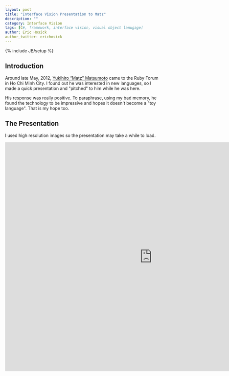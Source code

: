 ```yaml
---
layout: post
title: "Interface Vision Presentation to Matz"
description: ""
category: Interface Vision
tags: [C#, framework, interface vision, visual object lanugage]
author: Eric Hosick
author_twitter: erichosick
---
```

{% include JB/setup %}

## Introduction

Around late May, 2012, [Yukihiro “Matz” Matsumoto](http://en.wikipedia.org/wiki/Yukihiro_Matsumoto) came to the Ruby Forum in Ho Chi Minh City. I found out he was interested in new languages, so I made a quick presentation and "pitched" to him while he was here.

His response was really positive. To paraphrase, using my bad memory, he found the technology to be impressive and hopes it doesn't become a "toy language". That is my hope too.

## The Presentation

I used high resolution images so the presentation may take a while to load.

<iframe src="https://docs.google.com/presentation/embed?id=17SzvgCarX46rrBMM83Vazo7coB254j_-NHhsNsPsFqA&nbsp;start=false&nbsp;loop=false&nbsp;delayms=5000" frameborder="0" width="960" height="749" allowfullscreen="true" mozallowfullscreen="true" webkitallowfullscreen="true"> </iframe>


